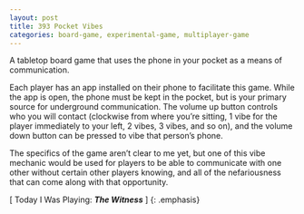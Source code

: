 ```yaml
---
layout: post
title: 393 Pocket Vibes
categories: board-game, experimental-game, multiplayer-game
---
```

A tabletop board game that uses the phone in your pocket as a means of communication.

Each player has an app installed on their phone to facilitate this game.  While the app is open, the phone must be kept in the pocket, but is your primary source for underground communication.  The volume up button controls who you will contact (clockwise from where you’re sitting, 1 vibe for the player immediately to your left, 2 vibes, 3 vibes, and so on), and the volume down button can be pressed to vibe that person’s phone.

The specifics of the game aren’t clear to me yet, but one of this vibe mechanic would be used for players to be able to communicate with one other without certain other players knowing, and all of the nefariousness that can come along with that opportunity.

[ Today I Was Playing: ***The Witness*** ]
{: .emphasis}